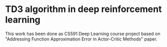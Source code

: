 # TD3 algorithm in deep reinforcement learning
This work has been done as CS591 Deep Learning course project based on "Addressing Function Approximation Error in Actor-Critic Methods" paper.

